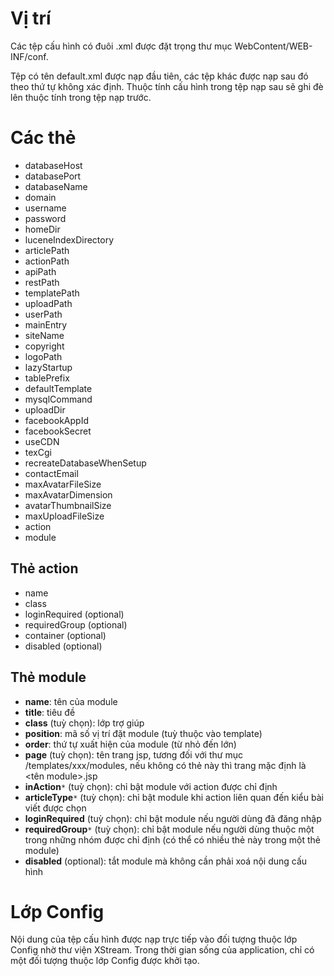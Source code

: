 # Vị trí #

Các tệp cấu hình có đuôi .xml được đặt trọng thư mục WebContent/WEB-INF/conf.

Tệp có tên default.xml được nạp đầu tiên, các tệp khác được nạp sau đó theo thứ tự không xác định. Thuộc tính cấu hình trong tệp nạp sau sẽ ghi đè lên thuộc tính trong tệp nạp trước.

# Các thẻ #
  * databaseHost
  * databasePort
  * databaseName
  * domain
  * username
  * password
  * homeDir
  * luceneIndexDirectory
  * articlePath
  * actionPath
  * apiPath
  * restPath
  * templatePath
  * uploadPath
  * userPath
  * mainEntry
  * siteName
  * copyright
  * logoPath
  * lazyStartup
  * tablePrefix
  * defaultTemplate
  * mysqlCommand
  * uploadDir
  * facebookAppId
  * facebookSecret
  * useCDN
  * texCgi
  * recreateDatabaseWhenSetup
  * contactEmail
  * maxAvatarFileSize
  * maxAvatarDimension
  * avatarThumbnailSize
  * maxUploadFileSize
  * action
  * module

## Thẻ action ##
  * name
  * class
  * loginRequired (optional)
  * requiredGroup (optional)
  * container (optional)
  * disabled (optional)

## Thẻ module ##
  * **name**: tên của module
  * **title**: tiêu đề
  * **class** (tuỳ chọn): lớp trợ giúp
  * **position**: mã số vị trí đặt module (tuỳ thuộc vào template)
  * **order**: thứ tự xuất hiện của module (từ nhỏ đến lớn)
  * **page** (tuỳ chọn): tên trang jsp, tương đối với thư mục /templates/xxx/modules, nếu không có thẻ này thì trang mặc định là <tên module>.jsp
  * **inAction**`*` (tuỳ chọn): chỉ bật module với action được chỉ định
  * **articleType**`*` (tuỳ chọn): chỉ bật module khi action liên quan đến kiểu bài viết được chọn
  * **loginRequired** (tuỳ chọn): chỉ bật module nếu người dùng đã đăng nhập
  * **requiredGroup**`*` (tuỳ chọn): chỉ bật module nếu người dùng thuộc một trong những nhóm được chỉ định (có thể có nhiều thẻ này trong một thẻ module)
  * **disabled** (optional): tắt module mà không cần phải xoá nội dung cấu hình

# Lớp Config #

Nội dung của tệp cấu hình được nạp trực tiếp vào đối tượng thuộc lớp Config nhờ thư viện XStream. Trong thời gian sống của application, chỉ có một đối tượng thuộc lớp Config được khởi tạo.